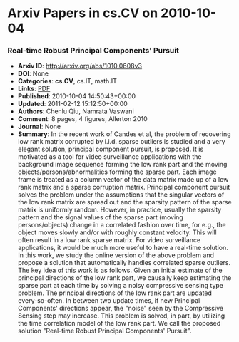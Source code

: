 # Arxiv Papers in cs.CV on 2010-10-04
### Real-time Robust Principal Components' Pursuit
- **Arxiv ID**: http://arxiv.org/abs/1010.0608v3
- **DOI**: None
- **Categories**: **cs.CV**, cs.IT, math.IT
- **Links**: [PDF](http://arxiv.org/pdf/1010.0608v3)
- **Published**: 2010-10-04 14:50:43+00:00
- **Updated**: 2011-02-12 15:12:50+00:00
- **Authors**: Chenlu Qiu, Namrata Vaswani
- **Comment**: 8 pages, 4 figures, Allerton 2010
- **Journal**: None
- **Summary**: In the recent work of Candes et al, the problem of recovering low rank matrix corrupted by i.i.d. sparse outliers is studied and a very elegant solution, principal component pursuit, is proposed. It is motivated as a tool for video surveillance applications with the background image sequence forming the low rank part and the moving objects/persons/abnormalities forming the sparse part. Each image frame is treated as a column vector of the data matrix made up of a low rank matrix and a sparse corruption matrix. Principal component pursuit solves the problem under the assumptions that the singular vectors of the low rank matrix are spread out and the sparsity pattern of the sparse matrix is uniformly random. However, in practice, usually the sparsity pattern and the signal values of the sparse part (moving persons/objects) change in a correlated fashion over time, for e.g., the object moves slowly and/or with roughly constant velocity. This will often result in a low rank sparse matrix.   For video surveillance applications, it would be much more useful to have a real-time solution. In this work, we study the online version of the above problem and propose a solution that automatically handles correlated sparse outliers. The key idea of this work is as follows. Given an initial estimate of the principal directions of the low rank part, we causally keep estimating the sparse part at each time by solving a noisy compressive sensing type problem. The principal directions of the low rank part are updated every-so-often. In between two update times, if new Principal Components' directions appear, the "noise" seen by the Compressive Sensing step may increase. This problem is solved, in part, by utilizing the time correlation model of the low rank part. We call the proposed solution "Real-time Robust Principal Components' Pursuit".



